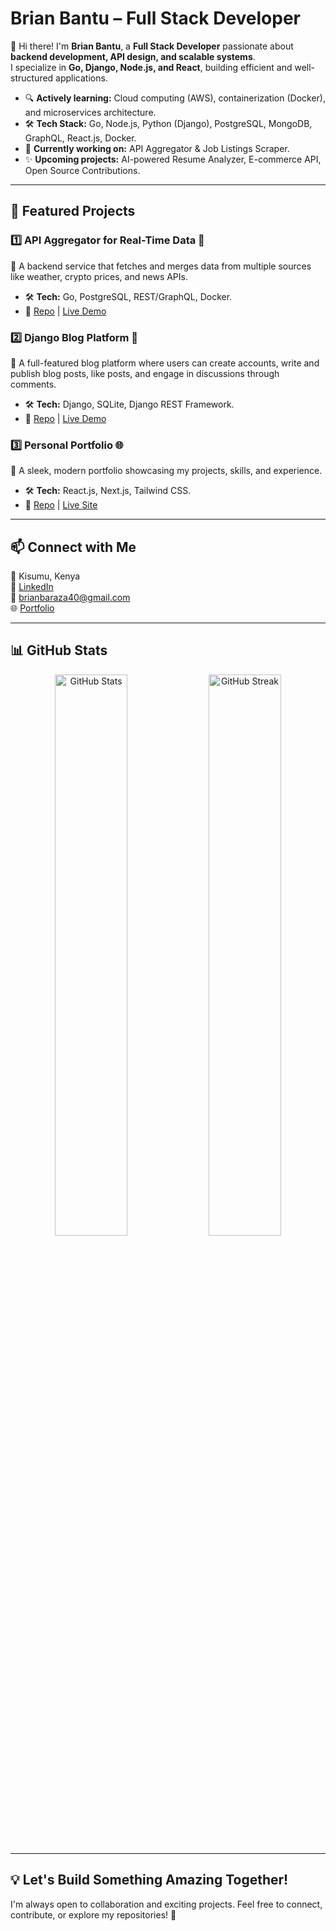 #  Brian Bantu – Full Stack Developer  

👋 Hi there! I'm **Brian Bantu**, a **Full Stack Developer** passionate about **backend development, API design, and scalable systems**.  
I specialize in **Go, Django, Node.js, and React**, building efficient and well-structured applications.  

- 🔍 **Actively learning:** Cloud computing (AWS), containerization (Docker), and microservices architecture.  
- 🛠️ **Tech Stack:** Go, Node.js, Python (Django), PostgreSQL, MongoDB, GraphQL, React.js, Docker.  
- 🎯 **Currently working on:** API Aggregator & Job Listings Scraper.  
- ✨ **Upcoming projects:** AI-powered Resume Analyzer, E-commerce API, Open Source Contributions.  

---

## 📌 Featured Projects  

### 1️⃣ API Aggregator for Real-Time Data 📡  
📌 A backend service that fetches and merges data from multiple sources like weather, crypto prices, and news APIs.  
- 🛠 **Tech:** Go, PostgreSQL, REST/GraphQL, Docker.  
- 🔗 [Repo](https://github.com/Bantu-art/api-aggregator.git) | [Live Demo](#)  

### 2️⃣ Django Blog Platform 📝  
📌 A full-featured blog platform where users can create accounts, write and publish blog posts, like posts, and engage in discussions through comments.  
- 🛠 **Tech:** Django, SQLite, Django REST Framework.  
- 🔗 [Repo](https://github.com/Bantu-art/Blog.git) | [Live Demo](#)  

### 3️⃣ Personal Portfolio 🌐  
📌 A sleek, modern portfolio showcasing my projects, skills, and experience.  
- 🛠 **Tech:** React.js, Next.js, Tailwind CSS.  
- 🔗 [Repo](https://github.com/yourusername/portfolio) | [Live Site](#)  

---

## 📫 Connect with Me  

📍 Kisumu, Kenya  
💼 [LinkedIn](https://www.linkedin.com/in/brian-bantu-73b8a2263/)  
📧 brianbaraza40@gmail.com  
🌐 [Portfolio](https://portfolio-shxl.onrender.com/)  

---

## 📊 GitHub Stats  

<p align="center">
  <img src="https://github-readme-stats.vercel.app/api?username=Bantu-art&show_icons=true&theme=radical" width="48%" alt="GitHub Stats">
  <img src="https://github-readme-streak-stats.herokuapp.com/?user=Bantu-art&theme=radical" width="48%" alt="GitHub Streak">
</p>  

---

## 💡 Let's Build Something Amazing Together!  

I'm always open to collaboration and exciting projects. Feel free to connect, contribute, or explore my repositories! 🚀  
